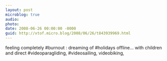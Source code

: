 ```yaml
---
layout: post
microblog: true
audio: 
photo: 
date: 2008-06-26 00:00:00 -0000
guid: http://xtof.micro.blog/2008/06/26/t843939969.html
---
```

feeling completely #burnout : dreaming of #holidays offline... with children and direct #videoparagliding, #videosailing, videobiking,
